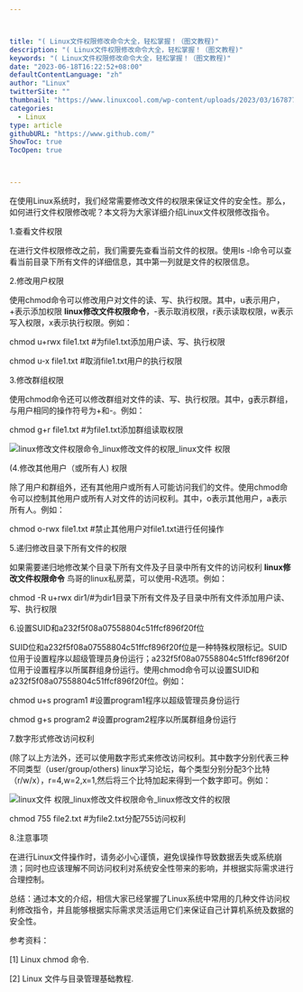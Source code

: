 ```yaml
---



title: "( Linux文件权限修改命令大全，轻松掌握！（图文教程)"
description: "( Linux文件权限修改命令大全，轻松掌握！（图文教程)"
keywords: "( Linux文件权限修改命令大全，轻松掌握！（图文教程)"
date: "2023-06-18T16:22:52+08:00"
defaultContentLanguage: "zh"
author: "Linux"
twitterSite: ""
thumbnail: "https://www.linuxcool.com/wp-content/uploads/2023/03/1678773944553_0.png"
categories:
  - Linux
type: article
githubURL: "https://www.github.com/"
ShowToc: true
TocOpen: true



---
```


在使用Linux系统时，我们经常需要修改文件的权限来保证文件的安全性。那么，如何进行文件权限修改呢？本文将为大家详细介绍Linux文件权限修改指令。

1.查看文件权限

在进行文件权限修改之前，我们需要先查看当前文件的权限。使用ls -l命令可以查看当前目录下所有文件的详细信息，其中第一列就是文件的权限信息。

2.修改用户权限

使用chmod命令可以修改用户对文件的读、写、执行权限。其中，u表示用户，+表示添加权限 **linux修改文件权限命令**，-表示取消权限，r表示读取权限，w表示写入权限，x表示执行权限。例如：

chmod u+rwx file1.txt #为file1.txt添加用户读、写、执行权限

chmod u-x file1.txt #取消file1.txt用户的执行权限

3.修改群组权限

使用chmod命令还可以修改群组对文件的读、写、执行权限。其中，g表示群组，与用户相同的操作符号为+和-。例如：

chmod g+r file1.txt #为file1.txt添加群组读取权限

![linux修改文件权限命令_linux修改文件的权限_linux文件 权限](https://www.linuxcool.com/wp-content/uploads/2023/03/1678773944553_0.png)

(4.修改其他用户（或所有人) 权限

除了用户和群组外，还有其他用户或所有人可能访问我们的文件。使用chmod命令可以控制其他用户或所有人对文件的访问权利。其中，o表示其他用户，a表示所有人。例如：

chmod o-rwx file1.txt #禁止其他用户对file1.txt进行任何操作

5.递归修改目录下所有文件的权限

如果需要递归地修改某个目录下所有文件及子目录中所有文件的访问权利 **linux修改文件权限命令** 鸟哥的linux私房菜，可以使用-R选项。例如：

chmod -R u+rwx dir1/#为dir1目录下所有文件及子目录中所有文件添加用户读、写、执行权限

6.设置SUID和a232f5f08a07558804c51ffcf896f20f位

SUID位和a232f5f08a07558804c51ffcf896f20f位是一种特殊权限标记。SUID位用于设置程序以超级管理员身份运行；a232f5f08a07558804c51ffcf896f20f位用于设置程序以所属群组身份运行。使用chmod命令可以设置SUID和a232f5f08a07558804c51ffcf896f20f位。例如：

chmod u+s program1 #设置program1程序以超级管理员身份运行

chmod g+s program2 #设置program2程序以所属群组身份运行

7.数字形式修改访问权利

(除了以上方法外，还可以使用数字形式来修改访问权利。其中数字分别代表三种不同类型（user/group/others) linux学习论坛，每个类型分别分配3个比特（r/w/x），r=4,w=2,x=1,然后将三个比特加起来得到一个数字即可。例如：

![linux文件 权限_linux修改文件权限命令_linux修改文件的权限](https://www.linuxcool.com/wp-content/uploads/2023/03/1678773944553_1.jpg)

chmod 755 file2.txt #为file2.txt分配755访问权利

8.注意事项

在进行Linux文件操作时，请务必小心谨慎，避免误操作导致数据丢失或系统崩溃；同时也应该理解不同访问权利对系统安全性带来的影响，并根据实际需求进行合理控制。

总结：通过本文的介绍，相信大家已经掌握了Linux系统中常用的几种文件访问权利修改指令，并且能够根据实际需求灵活运用它们来保证自己计算机系统及数据的安全性。

参考资料：

[1] Linux chmod 命令.

[2] Linux 文件与目录管理基础教程.